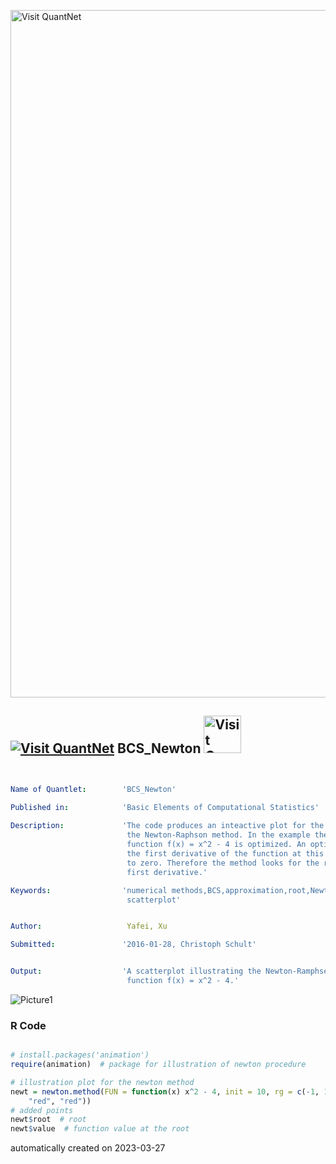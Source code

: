 [<img src="https://github.com/QuantLet/Styleguide-and-FAQ/blob/master/pictures/banner.png" width="1100" alt="Visit QuantNet">](http://quantlet.de/)

## [<img src="https://github.com/QuantLet/Styleguide-and-FAQ/blob/master/pictures/qloqo.png" alt="Visit QuantNet">](http://quantlet.de/) **BCS_Newton** [<img src="https://github.com/QuantLet/Styleguide-and-FAQ/blob/master/pictures/QN2.png" width="60" alt="Visit QuantNet 2.0">](http://quantlet.de/)

```yaml


Name of Quantlet:        'BCS_Newton'

Published in:            'Basic Elements of Computational Statistics'
 
Description:             'The code produces an inteactive plot for the illustration of
                          the Newton-Raphson method. In the example the univariate
                          function f(x) = x^2 - 4 is optimized. An optimum is found, if
                          the first derivative of the function at this point is equal
                          to zero. Therefore the method looks for the root of the
                          first derivative.'

Keywords:                'numerical methods,BCS,approximation,root,Newton,univariate,
                          scatterplot'


Author:                   Yafei, Xu

Submitted:               '2016-01-28, Christoph Schult'


Output:                  'A scatterplot illustrating the Newton-Ramphsey method for the
                          function f(x) = x^2 - 4.'

```

![Picture1](BCS_Newton.png)

### R Code
```r

# install.packages('animation')
require(animation)  # package for illustration of newton procedure

# illustration plot for the newton method
newt = newton.method(FUN = function(x) x^2 - 4, init = 10, rg = c(-1, 10), tol = 0.001, main = "", interact = F, col.lp = c("blue", 
    "red", "red"))
# added points
newt$root  # root
newt$value  # function value at the root
```

automatically created on 2023-03-27